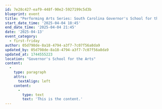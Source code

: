```yaml
---
id: 7e28c427-eaf9-448f-90e2-5927199c5d3b
blueprint: event
title: "Performing Arts Series: South Carolina Governor's School for the Arts and Humanities"
start_date_time: '2025-04-04 18:45'
end_date_time: '2025-04-04 21:45'
date: '2025-04-13'
event_category:
  - first-friday
author: 05d798de-8a18-4794-a3f7-7c07f56a8da9
updated_by: 05d798de-8a18-4794-a3f7-7c07f56a8da9
updated_at: 1744555223
location: "Governor's School for the Arts"
content:
  -
    type: paragraph
    attrs:
      textAlign: left
    content:
      -
        type: text
        text: 'This is the content.'
---
```

